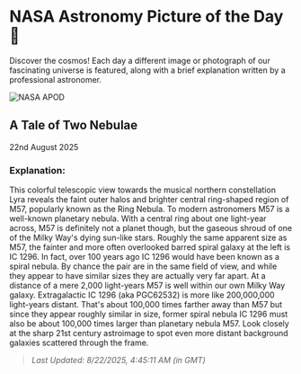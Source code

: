 
  # NASA Astronomy Picture of the Day 🌌

  Discover the cosmos! Each day a different image or photograph of our fascinating universe is featured, along with a brief explanation written by a professional astronomer.

![NASA APOD](https://apod.nasa.gov/apod/image/2508/M57_LRGB_2K.jpg)

## A Tale of Two Nebulae

22nd August 2025

### Explanation: 

This colorful telescopic view towards the musical northern constellation Lyra reveals the faint outer halos and brighter central ring-shaped region of M57, popularly known as the Ring Nebula. To modern astronomers M57 is a well-known planetary nebula. With a central ring about one light-year across, M57 is definitely not a planet though, but the gaseous shroud of one of the Milky Way's dying sun-like stars. Roughly the same apparent size as M57, the fainter and more often overlooked barred spiral galaxy at the left is IC 1296. In fact, over 100 years ago IC 1296 would have been known as a spiral nebula. By chance the pair are in the same field of view, and while they appear to have similar sizes they are actually very far apart. At a distance of a mere 2,000 light-years M57 is well within our own Milky Way galaxy. Extragalactic IC 1296 (aka PGC62532) is more like 200,000,000 light-years distant. That's about 100,000 times farther away than M57 but since they appear roughly similar in size, former spiral nebula IC 1296 must also be about 100,000 times larger than planetary nebula M57. Look closely at the sharp 21st century astroimage to spot even more distant background galaxies scattered through the frame.

> _Last Updated: 8/22/2025, 4:45:11 AM (in GMT)_
